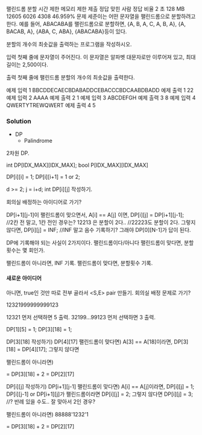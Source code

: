 팰린드롬 분할
시간 제한	메모리 제한	제출	정답	맞힌 사람	정답 비율
2 초	128 MB	12605	6026	4308	46.959%
문제
세준이는 어떤 문자열을 팰린드롬으로 분할하려고 한다. 예를 들어, ABACABA를 팰린드롬으로 분할하면, {A, B, A, C, A, B, A}, {A, BACAB, A}, {ABA, C, ABA}, {ABACABA}등이 있다.

분할의 개수의 최솟값을 출력하는 프로그램을 작성하시오.

입력
첫째 줄에 문자열이 주어진다. 이 문자열은 알파벳 대문자로만 이루어져 있고, 최대 길이는 2,500이다.

출력
첫째 줄에 팰린드롬 분할의 개수의 최솟값을 출력한다.

예제 입력 1 
BBCDDECAECBDABADDCEBACCCBDCAABDBADD
예제 출력 1 
22
예제 입력 2 
AAAA
예제 출력 2 
1
예제 입력 3 
ABCDEFGH
예제 출력 3 
8
예제 입력 4 
QWERTYTREWQWERT
예제 출력 4 
5

### Solution
- DP
	- Palindrome

2차원 DP.

int DP[IDX_MAX][IDX_MAX];
bool P[IDX_MAX][IDX_MAX]

DP[i][i] = 1;
DP[i][i+1] = 1 or 2;

d >= 2;
j = i+d;
int DP[i][j] 작성하기.

회의실 배정하는 아이디어로 가기?

DP[i+1][j-1]이 팰린드롬이 맞으면서, A[i] == A[j] 이면, 
	DP[i][j] = DP[i+1][j-1];	
	//2칸 전 말고, 1칸 전인 경우는? 12213 은 분할이 2다..
	//22223도 분할이 2다.
그렇지 않다면,
	DP[i][j] = INF;
	//INF 말고 음수 기록하기? 그래야 DP[0][N-1]가 답이 된다.


DP에 기록해야 되는 사실이 2가지이다.
팰린드롬이다/아니다
팰린드롬이 맞다면, 분할 횟수는 몇 회인가.

팰린드롬이 아니라면, INF 기록.
팰린드롬이 맞다면, 분할횟수 기록.


#### 새로운 아이디어
아니면, true인 것만 따로 전부 골라서 <S,E> pair 만들기.
회의실 배정 문제로 가기?

12321999999999123

12321 먼저 선택하면 5 출력.
32199...99123 먼저 선택하면 3 출력.


DP[1][5] = 1;
DP[3][18] = 1;



DP[3][18] 작성하기)
DP[4][17] 팰린드롬이 맞다면)
	A[3] == A[18]이라면, 
		DP[3][18] = DP[4][17];
	그렇지 않다면
		
팰린드롬이 아니라면)

= DP[3][18] + 2
			= DP[2][17]

DP[i][j] 작성하기)
DP[i+1][j-1] 팰린드롬이 맞다면)
	A[i] == A[j]이라면, 
		DP[i][j] = 1;
	DP[i][j-1] or DP[i+1][j]가 팰린드롬이라면
		DP[i][j] = 2;
	그렇지 않다면
		DP[i][j] = 3;	//? 반례 있을 수도.. 잘 맞아서 2인 경우?

팰린드롬이 아니라면)
88888'1232'1
	
= DP[3][18] + 2
			= DP[2][17]